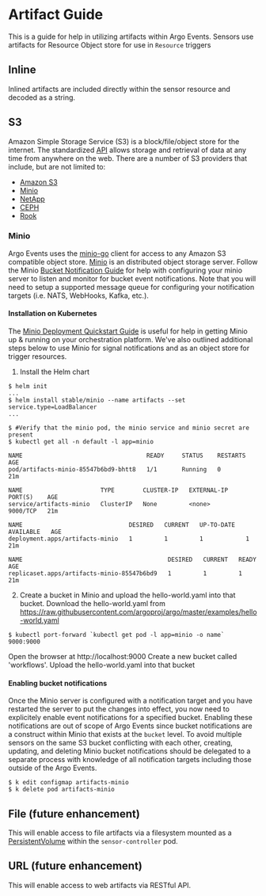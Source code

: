 # Artifact Guide
This is a guide for help in utilizing artifacts within Argo Events. Sensors use artifacts for Resource Object store for use in `Resource` triggers

## Inline
Inlined artifacts are included directly within the sensor resource and decoded as a string.

## S3
Amazon Simple Storage Service (S3) is a block/file/object store for the internet. The standardized [API](https://docs.aws.amazon.com/AmazonS3/latest/API/Welcome.html) allows storage and retrieval of data at any time from anywhere on the web. There are a number of S3 providers that include, but are not limited to:
* [Amazon S3](https://aws.amazon.com/s3/?nc2=h_m1)
* [Minio](https://minio.io/)
* [NetApp](https://www.netapp.com/us/products/data-management-software/object-storage-grid-sds.aspx)
* [CEPH](http://docs.ceph.com/docs/master/radosgw/s3/)
* [Rook](https://rook.io/)

### Minio
Argo Events uses the [minio-go](https://github.com/minio/minio-go) client for access to any Amazon S3 compatible object store. [Minio](https://www.minio.io/) is an distributed object storage server. Follow the Minio [Bucket Notification Guide](https://docs.minio.io/docs/minio-bucket-notification-guide) for help with configuring your minio server to listen and monitor for bucket event notifications. Note that you will need to setup a supported message queue for configuring your notification targets (i.e. NATS, WebHooks, Kafka, etc.). 

#### Installation on Kubernetes
The [Minio Deployment Quickstart Guide](https://docs.minio.io/docs/minio-deployment-quickstart-guide.html) is useful for help in getting Minio up & running on your orchestration platform. We've also outlined additional steps below to use Minio for signal notifications and as an object store for trigger resources.

1. Install the Helm chart
```
$ helm init
...
$ helm install stable/minio --name artifacts --set service.type=LoadBalancer
...

$ #Verify that the minio pod, the minio service and minio secret are present
$ kubectl get all -n default -l app=minio

NAME                                   READY     STATUS    RESTARTS   AGE
pod/artifacts-minio-85547b6bd9-bhtt8   1/1       Running   0          21m

NAME                      TYPE        CLUSTER-IP   EXTERNAL-IP   PORT(S)    AGE
service/artifacts-minio   ClusterIP   None         <none>        9000/TCP   21m

NAME                              DESIRED   CURRENT   UP-TO-DATE   AVAILABLE   AGE
deployment.apps/artifacts-minio   1         1         1            1           21m

NAME                                         DESIRED   CURRENT   READY     AGE
replicaset.apps/artifacts-minio-85547b6bd9   1         1         1         21m
```

2. Create a bucket in Minio and upload the hello-world.yaml into that bucket.
Download the hello-world.yaml from https://raw.githubusercontent.com/argoproj/argo/master/examples/hello-world.yaml
```
$ kubectl port-forward `kubectl get pod -l app=minio -o name` 9000:9000
```
Open the browser at http://localhost:9000
Create a new bucket called 'workflows'.
Upload the hello-world.yaml into that bucket


#### Enabling bucket notifications
Once the Minio server is configured with a notification target and you have restarted the server to put the changes into effect, you now need to explicitely enable event notifications for a specified bucket. Enabling these notifications are out of scope of Argo Events since bucket notifications are a construct within Minio that exists at the `bucket` level. To avoid multiple sensors on the same S3 bucket conflicting with each other, creating, updating, and deleting Minio bucket notifications should be delegated to a separate process with knowledge of all notification targets including those outside of the Argo Events.
```
$ k edit configmap artifacts-minio
$ k delete pod artifacts-minio
```

## File (future enhancement)
This will enable access to file artifacts via a filesystem mounted as a [PersistentVolume](https://kubernetes.io/docs/concepts/storage/persistent-volumes/) within the `sensor-controller` pod. 

## URL (future enhancement)
This will enable access to web artifacts via RESTful API.